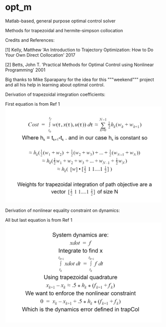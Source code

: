 # opt_m
Matlab-based, general purpose optimal control solver

Methods for trapezoidal and hermite-simpson collocation

Credits and References:

[1] Kelly, Matthew 'An Introduction to Trajectory Optimization: How to Do Your
Own Direct Collocation' 2017

[2] Betts, John T. 'Practical Methods for Optimal Control using Nonlinear 
Programming' 2001

Big thanks to Mike Sparapany for the idea for this """weekend""" project
and all his help in learning about optimal control.



Derivation of trapezoidal integration coefficients:

First equation is from Ref 1
![Alt text](pics/trap_coeff.png?raw=true)

Derivation of nonlinear equality constraint on dynamics:

All but last equation is from Ref 1
![Alt text](pics/dyn.png?raw=true)